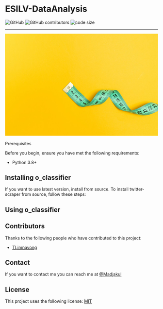# ESILV-DataAnalysis

![GitHub](https://img.shields.io/github/license/Madjakul/ESILV-DataAnalysis) ![GitHub contributors](https://img.shields.io/github/contributors/Madjakul/ESILV-DataAnalysis) ![code size](https://img.shields.io/github/languages/code-size/Madjakul/ESILV-DataAnalysis)
___

<p align="center">
  <img src="https://github.com/Madjakul/ESILV-DataAnalysis/blob/main/assets/o_classifier.jpg" />
</p


## Prerequisites

Before you begin, ensure you have met the following requirements:

* Python 3.8+


## Installing o_classifier

If you want to use latest version, install from source. To install twitter-scraper from source, follow these steps:


## Using o_classifier


## Contributors

Thanks to the following people who have contributed to this project:

* [TLimnavong]


## Contact
If you want to contact me you can reach me at [@Madjakul]


## License
This project uses the following license: [MIT]


[TLimnavong]: https://github.com/TLimnavong
[@Madjakul]: https://twitter.com/Madjakul
[MIT]: https://github.com/Madjakul/ESILV-DataAnalysis/blob/main/LICENSE
